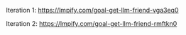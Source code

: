 Iteration 1: https://lmpify.com/goal-get-llm-friend-vga3eq0

Iteration 2: https://lmpify.com/goal-get-llm-friend-rmftkn0
